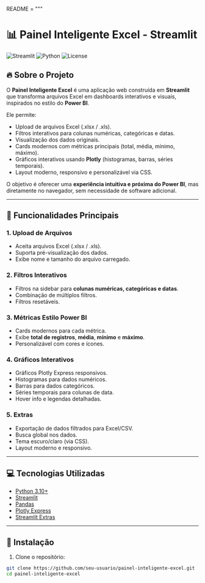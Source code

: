 README = """

# 📊 Painel Inteligente Excel - Streamlit

![Streamlit](https://img.shields.io/badge/Streamlit-1.25.0-orange) ![Python](https://img.shields.io/badge/Python-3.10-blue) ![License](https://img.shields.io/badge/License-MIT-green)

## 🔥 Sobre o Projeto

O **Painel Inteligente Excel** é uma aplicação web construída em **Streamlit** que transforma arquivos Excel em dashboards interativos e visuais, inspirados no estilo do **Power BI**.

Ele permite:

-   Upload de arquivos Excel (.xlsx / .xls).
-   Filtros interativos para colunas numéricas, categóricas e datas.
-   Visualização dos dados originais.
-   Cards modernos com métricas principais (total, média, mínimo, máximo).
-   Gráficos interativos usando **Plotly** (histogramas, barras, séries temporais).
-   Layout moderno, responsivo e personalizável via CSS.

O objetivo é oferecer uma **experiência intuitiva e próxima do Power BI**, mas diretamente no navegador, sem necessidade de software adicional.

---

## 🎨 Funcionalidades Principais

### 1. Upload de Arquivos

-   Aceita arquivos Excel (.xlsx / .xls).
-   Suporta pré-visualização dos dados.
-   Exibe nome e tamanho do arquivo carregado.

### 2. Filtros Interativos

-   Filtros na sidebar para **colunas numéricas, categóricas e datas**.
-   Combinação de múltiplos filtros.
-   Filtros resetáveis.

### 3. Métricas Estilo Power BI

-   Cards modernos para cada métrica.
-   Exibe **total de registros**, **média**, **mínimo** e **máximo**.
-   Personalizável com cores e ícones.

### 4. Gráficos Interativos

-   Gráficos Plotly Express responsivos.
-   Histogramas para dados numéricos.
-   Barras para dados categóricos.
-   Séries temporais para colunas de data.
-   Hover info e legendas detalhadas.

### 5. Extras

-   Exportação de dados filtrados para Excel/CSV.
-   Busca global nos dados.
-   Tema escuro/claro (via CSS).
-   Layout moderno e responsivo.

---

## 💻 Tecnologias Utilizadas

-   [Python 3.10+](https://www.python.org/)
-   [Streamlit](https://streamlit.io/)
-   [Pandas](https://pandas.pydata.org/)
-   [Plotly Express](https://plotly.com/python/plotly-express/)
-   [Streamlit Extras](https://github.com/MarcSkovMadsen/streamlit-extras)

---

## 🚀 Instalação

1. Clone o repositório:

```bash
git clone https://github.com/seu-usuario/painel-inteligente-excel.git
cd painel-inteligente-excel
```
